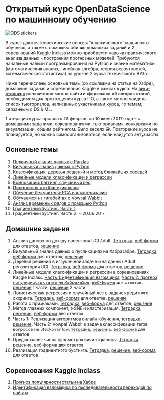 # Открытый курс OpenDataScience по машинному обучению
![ODS stickers](https://github.com/Yorko/mlcourse_open/blob/master/img/ods_stickers.jpg)

В курсе даются теоретические основы "классического" машинного обучения, а также с помощью обилия домашних заданий и 2 соревнований Kaggle Inclass можно приобрести навыки практического анализа данных и построения прогнозных моделей. 
Требуются начальные навыки программирования на Python и знание математики (математический анализ, линейная алгебра, теория вероятностей, математическая статистика) на уровне 2 курса технического ВУЗа.

Ниже перечислены основные темы (со ссылками на статьи на Хабре), домашние задания и соревнования Kaggle в рамках курса.
На [вики-странице](https://github.com/Yorko/mlcourse_open/wiki) репозитория можно найти информацию об авторах статей, необходимом для прохождения курса ПО, а также можно увидеть список тьюториалов, написанных участниками курса, по темам, связанным с DS & ML.

1 итерация курса прошла с 28 февраля по 10 июня 2017 года – с домашними заданими, соревнованиями, тьюториалами, конкурсами по визуализации, общим рейтингом. Было весело :grinning:. Повторение курса не планируется, но можно самоорганизоваться, если найдутся энтузиасты. 

## Основные темы
1. [Первичный анализ данных с Pandas](https://habrahabr.ru/company/ods/blog/322626/)
2. [Визуальный анализ данных с Python](https://habrahabr.ru/company/ods/blog/323210/)
3. [Классификация, деревья решений и метод ближайших соседей](https://habrahabr.ru/company/ods/blog/322534/)
4. [Линейные модели классификации и регрессии](https://habrahabr.ru/company/ods/blog/323890/)
5. [Композиции: бэггинг, случайный лес](https://habrahabr.ru/company/ods/blog/324402/)
6. [Построение и отбор признаков](https://habrahabr.ru/company/ods/blog/325422/)
7. [Обучение без учителя: PCA и кластеризация](https://habrahabr.ru/company/ods/blog/325654/)
8. [Обучаемся на гигабайтах с Vowpal Wabbit](https://habrahabr.ru/company/ods/blog/326418/)
9. [Анализ временных рядов с помощью Python](https://habrahabr.ru/company/ods/blog/327242/)
10. [Градиентный бустинг. Часть 1](https://habrahabr.ru/company/ods/blog/327250/) 
11. Градиентный бустинг. Часть 2. ~ 20.06.2017

## Домашние задания
1. Анализ данных по доходу населения UCI Adult. [Тетрадка](https://goo.gl/RjJlYR), [веб-форма](https://goo.gl/forms/63kYBviuDJuFz24E2) для ответов, [решение](http://nbviewer.jupyter.org/github/Yorko/mlcourse_open/blob/master/jupyter_notebooks/topic01_pandas_data_analysis/%5Bsolution%5D_hw1_adult_pandas.ipynb)
2. Визуальный анализ данных о публикациях на Хабрахабре. [Тетрадка](http://nbviewer.jupyter.org/github/Yorko/mlcourse_open/blob/master/jupyter_notebooks/topic02_visual_analysis/hw2_habr_visual_analysis.ipynb), [веб-форма](https://goo.gl/forms/p8x0SGmn91VCNB6o2) для ответов, [решение](http://nbviewer.jupyter.org/github/Yorko/mlcourse_open/blob/master/jupyter_notebooks/topic02_visual_analysis/%5Bsolution%5D_hw2_habr_visual_analysis.ipynb)
3. Деревья решений в игрушечной задаче и на данных Adult репозитория UCI. [Тетрадка](http://nbviewer.jupyter.org/github/Yorko/mlcourse_open/blob/master/jupyter_notebooks/topic03_decision_trees_knn/hw3_decision_trees.ipynbb), [веб-форма](https://github.com/Yorko/mlcourse_open/blob/master/jupyter_notebooks/topic03_decision_trees_knn/hw3_decision_trees.ipynb) для ответов, [решение](http://nbviewer.jupyter.org/github/Yorko/mlcourse_open/blob/master/jupyter_notebooks/topic03_decision_trees_knn/%5Bsolution%5D_hw3_decision_trees.ipynb)
4. Линейные модели классификации и регрессии в соревнованиях Kaggle Inclass. [Часть 1: идентификация взломщика](http://nbviewer.jupyter.org/github/Yorko/mlcourse_open/blob/master/jupyter_notebooks/topic04_linear_models/hw4_part1_websites_logistic_regression.ipynb),  [Часть 2: прогноз популярности статьи на Хабрахабре](http://nbviewer.jupyter.org/github/Yorko/mlcourse_open/blob/master/jupyter_notebooks/topic04_linear_models/hw4_part2_habr_popularity_ridge.ipynb), [веб-форма](https://goo.gl/forms/6ii1zGEnfJvXhy6E2) для ответов, [решение](http://nbviewer.jupyter.org/github/Yorko/mlcourse_open/blob/master/jupyter_notebooks/topic04_linear_models/%5Bsolution%5D_hw4_part1_websites_logistic_regression.ipynb) 1 части, [решение](http://nbviewer.jupyter.org/github/Yorko/mlcourse_open/blob/master/jupyter_notebooks/topic04_linear_models/%5Bsolution%5D_hw4_part2_habr_popularity_ridge.ipynb) 2 части
5. Логистическая регрессия и случайный лес в задаче кредитного скоринга. [Тетрадка](http://nbviewer.jupyter.org/github/Yorko/mlcourse_open/blob/master/jupyter_notebooks/topic05_bagging_rf/hw5_logit_rf_credit_scoring.ipynb), [веб-форма](https://docs.google.com/forms/d/e/1FAIpQLSdUPWLr5N3YQ1aUpJQGcuJ5UrqUe19rIncpgRLxxlS_XMaUxA/viewform?c=0&w=1) для ответов, [решение](http://nbviewer.jupyter.org/github/Yorko/mlcourse_open/blob/master/jupyter_notebooks/topic05_bagging_rf/%5Bsolution%5D_hw5_logit_rf_credit_scoring.ipynb)
6. Работа с признаками. [Тетрадка](http://nbviewer.jupyter.org/github/Yorko/mlcourse_open/blob/master/jupyter_notebooks/topic06_features/hw6_features.ipynb), [веб-форма](https://goo.gl/forms/1aSusaXaYm7T422o2) для ответов, [решение](http://nbviewer.jupyter.org/github/Yorko/mlcourse_open/blob/master/jupyter_notebooks/topic06_features/%5Bsolution%5D_hw6_features.ipynb)
7. Метод главных компонент, t-SNE и кластеризация. [Тетрадка](http://nbviewer.ipython.org/urls/raw.github.com/Yorko/mlcourse_open/master/jupyter_notebooks/topic07_unsupervised/hw7_pca_tsne_clustering.ipynb), [решение](http://nbviewer.jupyter.org/github/Yorko/mlcourse_open/blob/master/jupyter_notebooks/topic07_unsupervised/%5Bsolution%5D_hw7_pca_tsne_clustering.ipynb), [веб-форма](https://docs.google.com/forms/d/e/1FAIpQLSdjgje8qvptEW1EKY-QBbHXmXGIs6QYK2PqhchzF4Kpg3v8OQ/viewform) для ответов
8. Часть 1: Реализация алгоритмов онлайн-обучения, [тетрадка](http://nbviewer.jupyter.org/github/Yorko/mlcourse_open/blob/master/jupyter_notebooks/topic08_sgd_hashing_vowpal_wabbit/hw8_part1_implement_sgd.ipynb), [решение](http://nbviewer.ipython.org/urls/raw.github.com/Yorko/mlcourse_open/master/jupyter_notebooks/topic08_sgd_hashing_vowpal_wabbit/%5Bsolution%5D_hw8_part1_implement_sgd.ipynb). Часть 2: Vowpal Wabbit в задаче классификации тегов вопросов на Stackoverflow, [тетрадка](http://nbviewer.ipython.org/urls/raw.github.com/Yorko/mlcourse_open/master/jupyter_notebooks/topic08_sgd_hashing_vowpal_wabbit/hw8_part2_vw_stackoverflow_tags_10mln.ipynb), [решение](http://nbviewer.jupyter.org/github/Yorko/mlcourse_open/blob/master/jupyter_notebooks/topic08_sgd_hashing_vowpal_wabbit/%5Bsolution%5D_hw8_part2_vw_stackoverflow_tags_10mln.ipynb). [веб-форма](https://goo.gl/forms/8855OkG6em04f8qq1) для ответов
9. Предсказание числа просмотров вики-страницы. [Тетрадка](http://nbviewer.jupyter.org/github/Yorko/mlcourse_open/blob/master/jupyter_notebooks/topic09_time_series/hw9_time_series.ipynb), [решение](http://nbviewer.ipython.org/urls/raw.github.com/Yorko/mlcourse_open/master/jupyter_notebooks/topic09_time_series/%5Bsolution%5D_hw9_time_series.ipynb), [веб-форма](https://goo.gl/forms/ywD9QxXsQ3sZEXtu1) для ответов
10. Реализация градиентного бустинга. [Тетрадка](https://goo.gl/THbz1s), [решение](https://goo.gl/tlv53N), [веб-форма](https://goo.gl/forms/mMUhGSDiOHJI9NHN2) для ответов

## Соревнования Kaggle Inclass
1. [Прогноз популярности статьи на Хабре](https://inclass.kaggle.com/c/howpop-habrahabr-favs)
2. [Идентификация взломщика по последовательности переходов по сайтам](https://inclass.kaggle.com/c/catch-me-if-you-can-intruder-detection-through-webpage-session-tracking)






